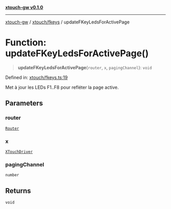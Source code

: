 [**xtouch-gw v0.1.0**](../../../README.md)

***

[xtouch-gw](../../../README.md) / [xtouch/fkeys](../README.md) / updateFKeyLedsForActivePage

# Function: updateFKeyLedsForActivePage()

> **updateFKeyLedsForActivePage**(`router`, `x`, `pagingChannel`): `void`

Defined in: [xtouch/fkeys.ts:19](https://github.com/JulienCr/xtouch-gw/blob/4762a61efc98f67cb78942b4a0e2d9f4848bdf43/src/xtouch/fkeys.ts#L19)

Met à jour les LEDs F1..F8 pour refléter la page active.

## Parameters

### router

[`Router`](../../../router/classes/Router.md)

### x

[`XTouchDriver`](../../driver/classes/XTouchDriver.md)

### pagingChannel

`number`

## Returns

`void`
